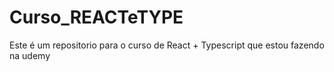 # Curso_REACTeTYPE
Este é um repositorio para o curso de React + Typescript que estou fazendo na udemy
